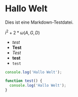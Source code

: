 # Hallo Welt

Dies ist eine Markdown-Testdatei.

$i^2 + 2 * \omega(A, G, D)$

* *test*
* **Test**
* _Test_
* __test__
* `test`

```javascript
console.log('Hallo Welt');

function test() {
  console.log('Hallo Welt');
}
```